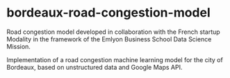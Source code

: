 # bordeaux-road-congestion-model
Road congestion model developed in collaboration with the French startup Modality in the framework of the Emlyon Business School Data Science Mission.

Implementation of a road congestion machine learning model for the city of Bordeaux, based on unstructured data and Google Maps API.
